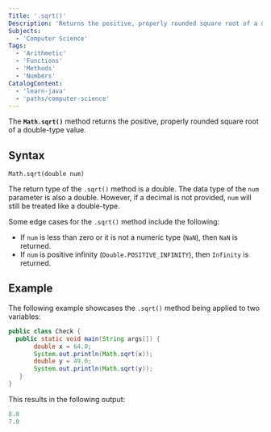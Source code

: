 ```yaml
---
Title: '.sqrt()'
Description: 'Returns the positive, properly rounded square root of a double-type value.'
Subjects:
  - 'Computer Science'
Tags:
  - 'Arithmetic'
  - 'Functions'
  - 'Methods'
  - 'Numbers'
CatalogContent:
  - 'learn-java'
  - 'paths/computer-science'
---
```


The **`Math.sqrt()`** method returns the positive, properly rounded square root of a double-type value.

## Syntax

```pseudo
Math.sqrt(double num)
```

The return type of the `.sqrt()` method is a double. The data type of the `num` parameter is also a double. However, if a decimal is not provided, `num` will still be treated like a double-type.

Some edge cases for the `.sqrt()` method include the following:

- If `num` is less than zero or it is not a numeric type (`NaN`), then `NaN` is returned.
- If `num` is positive infinity (`Double.POSITIVE_INFINITY`), then `Infinity` is returned.

## Example

The following example showcases the `.sqrt()` method being applied to two variables:

```java
public class Check {
  public static void main(String args[]) {
       double x = 64.0;
       System.out.println(Math.sqrt(x));
       double y = 49.0;
       System.out.println(Math.sqrt(y));
   }
}
```

This results in the following output:

```java
8.0
7.0
```
